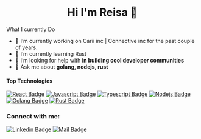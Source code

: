 <h1 align="center">Hi I'm Reisa 👋 </h1>

What I currently Do
- 🔭 I’m currently working on Carii inc | Connective inc for the past couple of years.
- 🌱 I’m currently learning Rust
- 🤔 I’m looking for help with **in building cool developer communities**
- 💬 Ask me about **golang, nodejs, rust**

#### Top Technologies

<!-- TODO: Make technologies links takes you to repositories -->

[![React Badge](https://img.shields.io/badge/-React-61DBFB?style=for-the-badge&labelColor=black&logo=react&logoColor=61DBFB)](#) [![Javascript Badge](https://img.shields.io/badge/-Javascript-F0DB4F?style=for-the-badge&labelColor=black&logo=javascript&logoColor=F0DB4F)](#) [![Typescript Badge](https://img.shields.io/badge/-Typescript-007acc?style=for-the-badge&labelColor=black&logo=typescript&logoColor=007acc)](#) [![Nodejs Badge](https://img.shields.io/badge/-Nodejs-3C873A?style=for-the-badge&labelColor=black&logo=node.js&logoColor=3C873A)](#) [![Golang Badge](https://img.shields.io/badge/-Golang-61DBFB?style=for-the-badge&labelColor=black&logo=go&logoColor=61DBFB)](#) [![Rust Badge](https://img.shields.io/badge/-rust-orange?style=for-the-badge&labelColor=black&logo=rust)](#)




<h3 align="left">Connect with me:</h3>

[![Linkedin Badge](https://img.shields.io/badge/-reisap-0e76a8?style=flat&labelColor=0e76a8&logo=linkedin&logoColor=white)](https://www.linkedin.com/in/reisa-prasaptaraya-6675a141/) [![Mail Badge](https://img.shields.io/badge/-reisap-c0392b?style=flat&labelColor=c0392b&logo=gmail&logoColor=white)](mailto:reisap.work@gmail.com)






